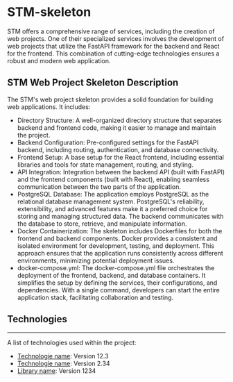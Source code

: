 # STM-skeleton
STM offers a comprehensive range of services, including the creation of web projects. One of their specialized services involves the development of web projects that utilize the FastAPI framework for the backend and React for the frontend. This combination of cutting-edge technologies ensures a robust and modern web application.

## STM Web Project Skeleton Description
The STM's web project skeleton provides a solid foundation for building web applications. It includes:
* Directory Structure: A well-organized directory structure that separates backend and frontend code, making it easier to manage and maintain the project.
* Backend Configuration: Pre-configured settings for the FastAPI backend, including routing, authentication, and database connectivity.
* Frontend Setup: A base setup for the React frontend, including essential libraries and tools for state management, routing, and styling.
* API Integration: Integration between the backend API (built with FastAPI) and the frontend components (built with React), enabling seamless communication between the two parts of the application.
* PostgreSQL Database: The application employs PostgreSQL as the relational database management system. PostgreSQL's reliability, extensibility, and advanced features make it a preferred choice for storing and managing structured data. The backend communicates with the database to store, retrieve, and manipulate information.
* Docker Containerization: The skeleton includes Dockerfiles for both the frontend and backend components. Docker provides a consistent and isolated environment for development, testing, and deployment. This approach ensures that the application runs consistently across different environments, minimizing potential deployment issues.
* docker-compose.yml: The docker-compose.yml file orchestrates the deployment of the frontend, backend, and database containers. It simplifies the setup by defining the services, their configurations, and dependencies. With a single command, developers can start the entire application stack, facilitating collaboration and testing.

## Technologies
***
A list of technologies used within the project:
* [Technologie name](https://example.com): Version 12.3
* [Technologie name](https://example.com): Version 2.34
* [Library name](https://example.com): Version 1234
